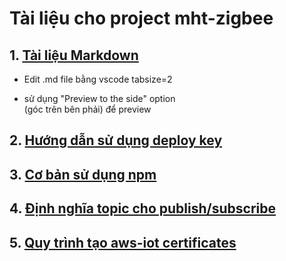 # Tài liệu cho project mht-zigbee

## 1. [Tài liệu Markdown](https://guides.github.com/features/mastering-markdown)
  * Edit .md file bằng vscode tabsize=2

  * sử dụng "Preview to the side" option\
  (góc trên bên phải) để preview
## 2. [Hướng dẫn sử dụng deploy key](github.md)
## 3. [Cơ bản sử dụng npm](npm.md)
## 4. [Định nghĩa topic cho publish/subscribe](pubsub.md)
## 5. [Quy trình tạo aws-iot certificates](aws-iot-cert.md)